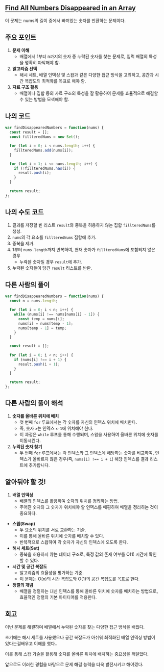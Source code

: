## [Find All Numbers Disappeared in an Array](https://leetcode.com/problems/find-all-numbers-disappeared-in-an-array/)

이 문제는 nums의 길이 중에서 빠져있는 숫자를 반환하는 문제이다.

## 주요 포인트

1. **문제 이해**
    - 배열에서 1부터 n까지의 숫자 중 누락된 숫자를 찾는 문제로, 입력 배열의 특성을 명확히 파악해야 함.
2. **알고리즘 선택**
    - 해시 세트, 배열 인덱싱 및 스왑과 같은 다양한 접근 방식을 고려하고, 공간과 시간 복잡도의 최적화를 목표로 해야 함.
3. **자료 구조 활용**
    - 배열이나 집합 등의 자료 구조의 특성을 잘 활용하여 문제를 효율적으로 해결할 수 있는 방법을 모색해야 함.

## 나의 코드

```jsx
var findDisappearedNumbers = function(nums) {
  const result = [];
  const fillteredNums = new Set();

  for (let i = 0; i < nums.length; i++) {
    fillteredNums.add(nums[i]);
  }

  for (let i = 1; i <= nums.length; i++) {
    if (!fillteredNums.has(i)) {
      result.push(i);
    }
  }
  
  return result;
};
```

## 나의 수도 코드

1. 결과를 저장할 빈 리스트 `result`와 중복을 허용하지 않는 집합 `fillteredNums`를 생성.
2. `nums`의 각 요소를 `fillteredNums` 집합에 추가.
3. 중복을 제거.
4. 1부터 `nums.length`까지 반복하여, 현재 숫자가 `fillteredNums`에 포함되지 않은 경우
    - 누락된 숫자일 경우 `result`에 추가.
5. 누락된 숫자들이 담긴 `result` 리스트를 반환.

## 다른 사람의 풀이

```jsx
var findDisappearedNumbers = function(nums) {
  const n = nums.length;

  for (let i = 0; i < n; i++) {
    while (nums[i] !== nums[nums[i] - 1]) {
      const temp = nums[i];
      nums[i] = nums[temp - 1];
      nums[temp - 1] = temp;
    }
  }

  const result = [];
  
  for (let i = 0; i < n; i++) {
    if (nums[i] !== i + 1) {
      result.push(i + 1);
    }
  }

  return result;
};
```

## 다른 사람의 풀이 해석

1. **숫자를 올바른 위치에 배치**
    - 첫 번째 `for` 루프에서는 각 숫자를 자신의 인덱스 위치에 배치한다.
    - 즉, 숫자 `x`는 인덱스 `x-1`에 위치해야 한다.
    - 이 과정은 `while` 루프를 통해 수행되며, 스왑을 사용하여 올바른 위치에 숫자를 이동시킨다.
2. **누락된 숫자 찾기**
    - 두 번째 `for` 루프에서는 각 인덱스와 그 인덱스에 해당하는 숫자를 비교하여, 인덱스가 올바르지 않은 경우(즉, `nums[i] !== i + 1`) 해당 인덱스를 결과 리스트에 추가합니다.

## 알아둬야 할 것!

1. **배열 인덱싱**
    - 배열의 인덱스를 활용하여 숫자의 위치를 정리하는 방법.
    - 주어진 숫자와 그 숫자가 위치해야 할 인덱스를 매핑하여 배열을 정리하는 것이 중요하다.
- **스왑(Swap)**
    - 두 요소의 위치를 서로 교환하는 기술.
    - 이를 통해 올바른 위치에 숫자를 배치할 수 있다.
    - 반복적으로 스왑하여 각 숫자가 자신의 인덱스에 오도록 한다.
- **해시 세트(Set)**
    - 중복을 허용하지 않는 데이터 구조로, 특정 값의 존재 여부를 O(1) 시간에 확인할 수 있다.
- **시간 및 공간 복잡도**
    - 알고리즘의 효율성을 평가하는 기준.
    - 이 문제는 O(n)의 시간 복잡도와 O(1)의 공간 복잡도를 목표로 한다.
- **정렬의 개념**
    - 배열을 정렬하는 대신 인덱스를 통해 올바른 위치에 숫자를 배치하는 방법으로, 효율적인 정렬의 기본 아이디어를 적용한다.

## 회고

이번 문제를 해결하며 배열에서 누락된 숫자를 찾는 다양한 접근 방식을 배웠다.

초기에는 해시 세트를 사용했으나 공간 복잡도가 아쉬워 최적화된 배열 인덱싱 방법이 있다는걸배우고 이해를 했다..

이를 통해 스왑 기술을 활용해 숫자를 올바른 위치에 배치하는 중요성을 깨달았다.

앞으로도 이러한 경험을 바탕으로 문제 해결 능력을 더욱 발전시키고 해야겠다.
